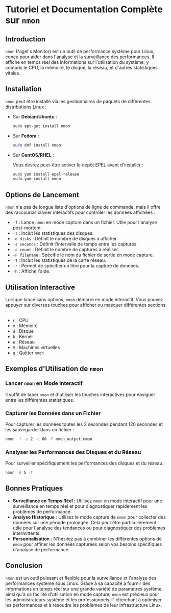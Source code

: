 # Tutoriel et Documentation Complète sur `nmon`

## Introduction

`nmon` (Nigel's Monitor) est un outil de performance système pour Linux, conçu pour aider dans l'analyse et la surveillance des performances. Il affiche en temps réel des informations sur l'utilisation du système, y compris le CPU, la mémoire, le disque, la réseau, et d'autres statistiques vitales.

## Installation

`nmon` peut être installé via les gestionnaires de paquets de différentes distributions Linux :

- Sur **Debian/Ubuntu** :

  ```bash
  sudo apt-get install nmon
  ```

- Sur **Fedora** :

  ```bash
  sudo dnf install nmon
  ```

- Sur **CentOS/RHEL** :

  Vous devrez peut-être activer le dépôt EPEL avant d'installer :

  ```bash
  sudo yum install epel-release
  sudo yum install nmon
  ```

## Options de Lancement

`nmon` n'a pas de longue liste d'options de ligne de commande, mais il offre des raccourcis clavier interactifs pour contrôler les données affichées :

- `-f` : Lance `nmon` en mode capture dans un fichier. Utile pour l'analyse post-mortem.
- `-t` : Inclut les statistiques des disques.
- `-d disks` : Définit le nombre de disques à afficher.
- `-s seconds` : Définit l'intervalle de temps entre les captures.
- `-c count` : Définit le nombre de captures à réaliser.
- `-F filename` : Spécifie le nom du fichier de sortie en mode capture.
- `-T` : Inclut les statistiques de la carte réseau.
- `-r` : Permet de spécifier un titre pour la capture de données.
- `-h` : Affiche l'aide.

## Utilisation Interactive

Lorsque lancé sans options, `nmon` démarre en mode interactif. Vous pouvez appuyer sur diverses touches pour afficher ou masquer différentes sections :

- `c` : CPU
- `m` : Mémoire
- `d` : Disque
- `k` : Kernel
- `n` : Réseau
- `V` : Machines virtuelles
- `q` : Quitter `nmon`

## Exemples d'Utilisation de `nmon`

### Lancer `nmon` en Mode Interactif

Il suffit de taper `nmon` et d'utiliser les touches interactives pour naviguer entre les différentes statistiques.

### Capturer les Données dans un Fichier

Pour capturer les données toutes les 2 secondes pendant 120 secondes et les sauvegarder dans un fichier :

```bash
nmon -f -s 2 -c 60 -F nmon_output.nmon
```

### Analyser les Performances des Disques et du Réseau

Pour surveiller spécifiquement les performances des disques et du réseau :

```bash
nmon -d 5 -T
```

## Bonnes Pratiques

- **Surveillance en Temps Réel** : Utilisez `nmon` en mode interactif pour une surveillance en temps réel et pour diagnostiquer rapidement les problèmes de performance.
- **Analyse Historique** : Utilisez le mode capture de `nmon` pour collecter des données sur une période prolongée. Cela peut être particulièrement utile pour l'analyse des tendances ou pour diagnostiquer des problèmes intermittents.
- **Personnalisation** : N'hésitez pas à combiner les différentes options de `nmon` pour affiner les données capturées selon vos besoins spécifiques d'analyse de performance.

## Conclusion

`nmon` est un outil puissant et flexible pour la surveillance et l'analyse des performances système sous Linux. Grâce à sa capacité à fournir des informations en temps réel sur une grande variété de paramètres système, ainsi qu'à sa facilité d'utilisation en mode capture, `nmon` est précieux pour les administrateurs système et les professionnels IT cherchant à optimiser les performances et à résoudre les problèmes de leur infrastructure Linux.